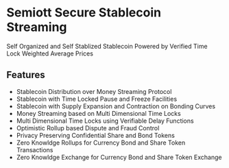 # Semiott Secure Stablecoin Streaming 
Self Organized and Self Stablized Stablecoin Powered by Verified Time Lock Weighted Average Prices

## Features
- Stablecoin Distribution over Money Streaming Protocol
- Stablecoin with Time Locked Pause and Freeze Facilities
- Stablecoin with Supply Expansion and Contraction on Bonding Curves
- Money Streaming based on Multi Dimensional Time Locks
- Multi Dimensional Time Locks using Verifiable Delay Functions
- Optimistic Rollup based Dispute and Fraud Control
- Privacy Preserving Confidential Share and Bond Tokens
- Zero Knowldge Rollups for Currency Bond and Share Token Transactions
- Zero Knowldge Exchange for Currency Bond and Share Token Exchange

